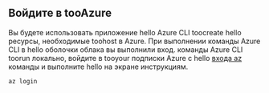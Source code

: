## <a name="log-in-tooazure"></a>Войдите в tooAzure

Вы будете использовать приложение hello Azure CLI toocreate hello ресурсы, необходимые toohost в Azure. При выполнении команды Azure CLI в hello оболочки облака вы выполнили вход. команды Azure CLI toorun локально, войдите в tooyour подписки Azure с hello [входа az](/cli/azure/#login) команды и выполните hello на экране инструкциям.

```azurecli
az login
```
